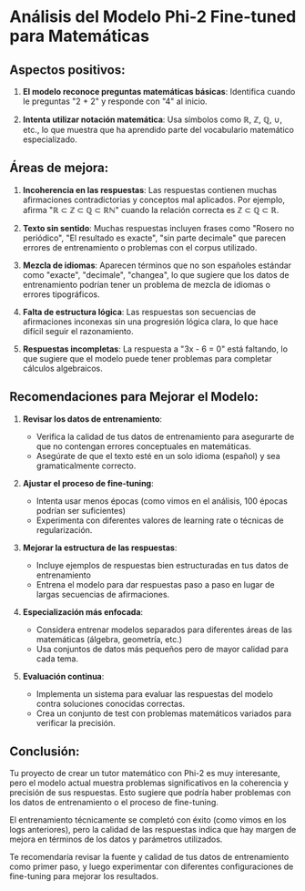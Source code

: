 # Análisis del Modelo Phi-2 Fine-tuned para Matemáticas

## Aspectos positivos:

1. **El modelo reconoce preguntas matemáticas básicas**: Identifica cuando le preguntas "2 + 2" y responde con "4" al inicio.

2. **Intenta utilizar notación matemática**: Usa símbolos como ℝ, ℤ, ℚ, ∪, etc., lo que muestra que ha aprendido parte del vocabulario matemático especializado.

## Áreas de mejora:

1. **Incoherencia en las respuestas**: Las respuestas contienen muchas afirmaciones contradictorias y conceptos mal aplicados. Por ejemplo, afirma "ℝ ⊂ ℤ ⊂ ℚ ⊂ ℝℕ" cuando la relación correcta es ℤ ⊂ ℚ ⊂ ℝ.

2. **Texto sin sentido**: Muchas respuestas incluyen frases como "Rosero no periódico", "El resultado es exacte", "sin parte decimale" que parecen errores de entrenamiento o problemas con el corpus utilizado.

3. **Mezcla de idiomas**: Aparecen términos que no son españoles estándar como "exacte", "decimale", "changea", lo que sugiere que los datos de entrenamiento podrían tener un problema de mezcla de idiomas o errores tipográficos.

4. **Falta de estructura lógica**: Las respuestas son secuencias de afirmaciones inconexas sin una progresión lógica clara, lo que hace difícil seguir el razonamiento.

5. **Respuestas incompletas**: La respuesta a "3x - 6 = 0" está faltando, lo que sugiere que el modelo puede tener problemas para completar cálculos algebraicos.

## Recomendaciones para Mejorar el Modelo:

1. **Revisar los datos de entrenamiento**:
   - Verifica la calidad de tus datos de entrenamiento para asegurarte de que no contengan errores conceptuales en matemáticas.
   - Asegúrate de que el texto esté en un solo idioma (español) y sea gramaticalmente correcto.

2. **Ajustar el proceso de fine-tuning**:
   - Intenta usar menos épocas (como vimos en el análisis, 100 épocas podrían ser suficientes)
   - Experimenta con diferentes valores de learning rate o técnicas de regularización.

3. **Mejorar la estructura de las respuestas**:
   - Incluye ejemplos de respuestas bien estructuradas en tus datos de entrenamiento
   - Entrena el modelo para dar respuestas paso a paso en lugar de largas secuencias de afirmaciones.

4. **Especialización más enfocada**:
   - Considera entrenar modelos separados para diferentes áreas de las matemáticas (álgebra, geometría, etc.)
   - Usa conjuntos de datos más pequeños pero de mayor calidad para cada tema.

5. **Evaluación continua**:
   - Implementa un sistema para evaluar las respuestas del modelo contra soluciones conocidas correctas.
   - Crea un conjunto de test con problemas matemáticos variados para verificar la precisión.

## Conclusión:

Tu proyecto de crear un tutor matemático con Phi-2 es muy interesante, pero el modelo actual muestra problemas significativos en la coherencia y precisión de sus respuestas. Esto sugiere que podría haber problemas con los datos de entrenamiento o el proceso de fine-tuning.

El entrenamiento técnicamente se completó con éxito (como vimos en los logs anteriores), pero la calidad de las respuestas indica que hay margen de mejora en términos de los datos y parámetros utilizados.

Te recomendaría revisar la fuente y calidad de tus datos de entrenamiento como primer paso, y luego experimentar con diferentes configuraciones de fine-tuning para mejorar los resultados.